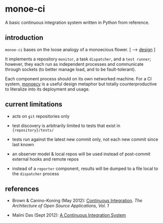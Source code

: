 # monoe-ci

A basic continuous integration system written in Python from reference.


## introduction

`monoe-ci` bases on the loose analogy of a monoecious flower. [ --> [design](./DESIGN.md) ]

It implements a repository `monitor`, a task `dispatcher`, and a `test runner`; however, they each run as independent processes and communicate through sockets (to better manage load, and to be fault-tolerant).

Each component process should on its own networked machine. For a CI system, [monoecy](https://vimeo.com/219945413) is a useful design metaphor but totally counterproductive to literalize into its deployment and usage.


## current limitations

* acts on `git` repositories only

* test discovery is arbitrarily limited to tests that exist in `{repository}/tests/`

* tests run against the latest new commit only, not each new commit since last known

* an observer model & local repos will be used instead of post-commit external hooks and remote repos

* instead of a `reporter` component, results will be dumped to a file local to the `dispatcher` process


## references

* Brown & Canino-Koning (May 2012): [Continuous Integration](https://www.aosabook.org/en/integration.html). *The Architecture of Open Source Applications, Vol. 1*

* Malini Das (Sept 2012): [A Continuous Integration System](http://aosabook.org/en/500L/a-continuous-integration-system.html)
